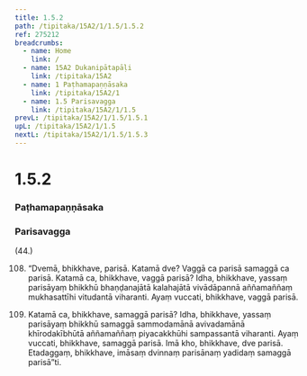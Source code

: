 ```yaml
---
title: 1.5.2 
path: /tipitaka/15A2/1/1.5/1.5.2
ref: 275212
breadcrumbs:
  - name: Home
    link: /
  - name: 15A2 Dukanipātapāḷi
    link: /tipitaka/15A2
  - name: 1 Paṭhamapaṇṇāsaka
    link: /tipitaka/15A2/1
  - name: 1.5 Parisavagga
    link: /tipitaka/15A2/1/1.5
prevL: /tipitaka/15A2/1/1.5/1.5.1
upL: /tipitaka/15A2/1/1.5
nextL: /tipitaka/15A2/1/1.5/1.5.3
---
```


# 1.5.2

### Paṭhamapaṇṇāsaka

### Parisavagga

(44.)

108. “Dvemā, bhikkhave, parisā. Katamā dve? Vaggā ca parisā samaggā ca parisā. Katamā ca, bhikkhave, vaggā parisā? Idha, bhikkhave, yassaṃ parisāyaṃ bhikkhū bhaṇḍanajātā kalahajātā vivādāpannā aññamaññaṃ mukhasattīhi vitudantā viharanti. Ayaṃ vuccati, bhikkhave, vaggā parisā.

109. Katamā ca, bhikkhave, samaggā parisā? Idha, bhikkhave, yassaṃ parisāyaṃ bhikkhū samaggā sammodamānā avivadamānā khīrodakībhūtā aññamaññaṃ piyacakkhūhi sampassantā viharanti. Ayaṃ vuccati, bhikkhave, samaggā parisā. Imā kho, bhikkhave, dve parisā. Etadaggaṃ, bhikkhave, imāsaṃ dvinnaṃ parisānaṃ yadidaṃ samaggā parisā”ti.


